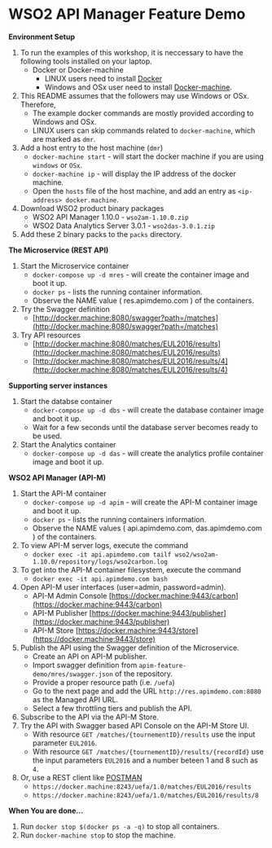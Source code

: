# WSO2 API Manager Feature Demo #

**Environment Setup**
  1. To run the examples of this workshop, it is neccessary to have the following tools installed on your laptop.
     - Docker or Docker-machine
       - LINUX users need to install [Docker](https://www.docker.com/)
       - Windows and OSx user need to install [Docker-machine](https://docs.docker.com/machine/install-machine/).
  2. This README assumes that the followers may use Windows or OSx. Therefore,
     - The example docker commands are mostly provided according to Windows and OSx.
     - LINUX users can skip commands related to `docker-machine`, which are marked as `dmr`.
  3. Add a host entry to the host machine (`dmr`)
     - `docker-machine start` - will start the docker machine if you are using `windows` or `OSx`.
     - `docker-machine ip` - will display the IP address of the docker machine.
     - Open the `hosts` file of the host machine, and add an entry as `<ip-address> docker.machine`.
  4. Download WSO2 product binary packages
     - WSO2 API Manager 1.10.0 - `wso2am-1.10.0.zip`
     - WSO2 Data Analytics Server 3.0.1 - `wso2das-3.0.1.zip`
  5. Add these 2 binary packs to the `packs` directory.
  
**The Microservice (REST API)**

  1. Start the Microservice container
     - `docker-compose up -d mres` - will create the container image and boot it up.
     - `docker ps` - lists the running container information. 
     - Observe the NAME value ( res.apimdemo.com ) of the containers.
  2. Try the Swagger definition
     - [http://docker.machine:8080/swagger?path=/matches](http://docker.machine:8080/swagger?path=/matches)
  3. Try API resources
     - [http://docker.machine:8080/matches/EUL2016/results](http://docker.machine:8080/matches/EUL2016/results)
     - [http://docker.machine:8080/matches/EUL2016/results/4](http://docker.machine:8080/matches/EUL2016/results/4)
     
**Supporting server instances**
  1. Start the databse container
     - `docker-compose up -d dbs` - will create the database container image and boot it up.
     - Wait for a few seconds until the database server becomes ready to be used.
  2. Start the Analytics container
     - `docker-compose up -d das` - will create the analytics profile container image and boot it up.

**WSO2 API Manager (API-M)**

  1. Start the API-M container
     - `docker-compose up -d apim` - will create the API-M container image and boot it up.
     - `docker ps` - lists the running containers information. 
     - Observe the NAME values ( api.apimdemo.com, das.apimdemo.com ) of the containers.
  2. To view API-M server logs, execute the command
     - `docker exec -it api.apimdemo.com tailf wso2/wso2am-1.10.0/repository/logs/wso2carbon.log`
  3. To get into the API-M container filesystem, execute the command
     - `docker exec -it api.apimdemo.com bash`
  4. Open API-M user interfaces (user=admin, password=admin).
     - API-M Admin Console [https://docker.machine:9443/carbon](https://docker.machine:9443/carbon)
     - API-M Publisher [https://docker.machine:9443/publisher](https://docker.machine:9443/publisher)
     - API-M Store [https://docker.machine:9443/store](https://docker.machine:9443/store)
  5. Publish the API using the Swagger definition of the Microservice.
     - Create an API on API-M publisher.
     - Import swagger definition from `apim-feature-demo/mres/swagger.json` of the repository.
     - Provide a proper resource path (i.e. `/uefa`)
     - Go to the next page and add the URL `http://res.apimdemo.com:8080` as the Managed API URL.
     - Select a few throttling tiers and publish the API.
  6. Subscribe to the API via the API-M Store.
  7. Try the API with Swagger based API Console on the API-M Store UI.
     - With resource `GET /matches/{tournementID}/results` use the input parameter `EUL2016`.
     - With resource `GET /matches/{tournementID}/results/{recordId}` use the input parameters `EUL2016` and a number beteen 1 and 8 such as `4`.
  8. Or, use a REST client like [POSTMAN](https://chrome.google.com/webstore/detail/postman/fhbjgbiflinjbdggehcddcbncdddomop?hl=en)
     - `https://docker.machine:8243/uefa/1.0/matches/EUL2016/results`
     - `https://docker.machine:8243/uefa/1.0/matches/EUL2016/results/8`

**When You are done...**

  1. Run `docker stop $(docker ps -a -q)` to stop all containers.
  2. Run `docker-machine stop` to stop the machine.
  
